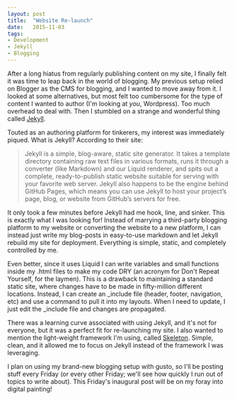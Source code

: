 ```yaml
---
layout: post
title:  "Website Re-launch"
date:   2015-11-03
tags:
- Development
- Jekyll
- Blogging
---
```


After a long hiatus from regularly publishing content on my site, I finally felt it was time to leap back in the world of blogging. My previous setup relied on Blogger as the CMS for blogging, and I wanted to move away from it. I looked at some alternatives, but most felt too cumbersome for the type of content I wanted to author (I'm looking at *you*, Wordpress). Too much overhead to deal with. Then I stumbled on a strange and wonderful thing called [Jekyll].

Touted as an authoring platform for tinkerers, my interest was immediately piqued. What is Jekyll? According to their site:

>Jekyll is a simple, blog-aware, static site generator. It takes a template directory containing raw text files in various formats, runs it through a converter (like Markdown) and our Liquid renderer, and spits out a complete, ready-to-publish static website suitable for serving with your favorite web server. Jekyll also happens to be the engine behind GitHub Pages, which means you can use Jekyll to host your project’s page, blog, or website from GitHub’s servers for free.

It only took a few minutes before Jekyll had me hook, line, and sinker. This is exactly what I was looking for! Instead of marrying a third-party blogging platform to my website or converting the website to a new platform, I can instead just write my blog-posts in easy-to-use markdown and let Jekyll rebuild my site for deployment. Everything is simple, static, and completely controlled by me.

Even better, since it uses Liquid I can write variables and small functions inside my .html files to make my code DRY (an acronym for Don't Repeat Yourself, for the laymen). This is a drawback to maintaining a standard static site, where changes have to be made in fifty-million different locations. Instead, I can create an _include file (header, footer, navigation, etc) and use a command to pull it into my layouts. When I need to update, I just edit the _include file and changes are propagated.

There was a learning curve associated with using Jekyll, and it's not for everyone, but it was a perfect fit for re-launching my site. I also wanted to mention the light-weight framework I'm using, called [Skeleton]. Simple, clean, and it allowed me to focus on Jekyll instead of the framework I was leveraging.

I plan on using my brand-new blogging setup with gusto, so I'll be posting stuff every Friday (or every other Friday; we'll see how quickly I run out of topics to write about). This Friday's inaugural post will be on my foray into digital painting!



[jekyll]:      http://jekyllrb.com
[Skeleton]:		http://getskeleton.com